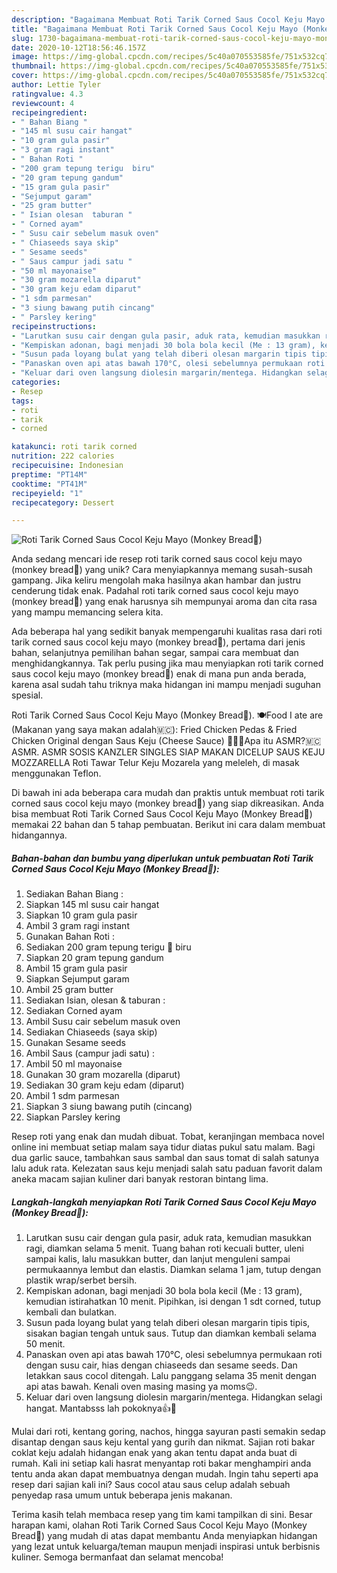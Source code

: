 ```yaml
---
description: "Bagaimana Membuat Roti Tarik Corned Saus Cocol Keju Mayo (Monkey Bread🙈) yang Enak Banget"
title: "Bagaimana Membuat Roti Tarik Corned Saus Cocol Keju Mayo (Monkey Bread🙈) yang Enak Banget"
slug: 1730-bagaimana-membuat-roti-tarik-corned-saus-cocol-keju-mayo-monkey-bread-yang-enak-banget
date: 2020-10-12T18:56:46.157Z
image: https://img-global.cpcdn.com/recipes/5c40a070553585fe/751x532cq70/roti-tarik-corned-saus-cocol-keju-mayo-monkey-bread🙈-foto-resep-utama.jpg
thumbnail: https://img-global.cpcdn.com/recipes/5c40a070553585fe/751x532cq70/roti-tarik-corned-saus-cocol-keju-mayo-monkey-bread🙈-foto-resep-utama.jpg
cover: https://img-global.cpcdn.com/recipes/5c40a070553585fe/751x532cq70/roti-tarik-corned-saus-cocol-keju-mayo-monkey-bread🙈-foto-resep-utama.jpg
author: Lettie Tyler
ratingvalue: 4.3
reviewcount: 4
recipeingredient:
- " Bahan Biang "
- "145 ml susu cair hangat"
- "10 gram gula pasir"
- "3 gram ragi instant"
- " Bahan Roti "
- "200 gram tepung terigu  biru"
- "20 gram tepung gandum"
- "15 gram gula pasir"
- "Sejumput garam"
- "25 gram butter"
- " Isian olesan  taburan "
- " Corned ayam"
- " Susu cair sebelum masuk oven"
- " Chiaseeds saya skip"
- " Sesame seeds"
- " Saus campur jadi satu "
- "50 ml mayonaise"
- "30 gram mozarella diparut"
- "30 gram keju edam diparut"
- "1 sdm parmesan"
- "3 siung bawang putih cincang"
- " Parsley kering"
recipeinstructions:
- "Larutkan susu cair dengan gula pasir, aduk rata, kemudian masukkan ragi, diamkan selama 5 menit. Tuang bahan roti kecuali butter, uleni sampai kalis, lalu masukkan butter, dan lanjut menguleni sampai permukaannya lembut dan elastis. Diamkan selama 1 jam, tutup dengan plastik wrap/serbet bersih."
- "Kempiskan adonan, bagi menjadi 30 bola bola kecil (Me : 13 gram), kemudian istirahatkan 10 menit. Pipihkan, isi dengan 1 sdt corned, tutup kembali dan bulatkan."
- "Susun pada loyang bulat yang telah diberi olesan margarin tipis tipis, sisakan bagian tengah untuk saus. Tutup dan diamkan kembali selama 50 menit."
- "Panaskan oven api atas bawah 170°C, olesi sebelumnya permukaan roti dengan susu cair, hias dengan chiaseeds dan sesame seeds. Dan letakkan saus cocol ditengah. Lalu panggang selama 35 menit dengan api atas bawah. Kenali oven masing masing ya moms😉."
- "Keluar dari oven langsung diolesin margarin/mentega. Hidangkan selagi hangat. Mantabsss lah pokoknya👍🤤"
categories:
- Resep
tags:
- roti
- tarik
- corned

katakunci: roti tarik corned 
nutrition: 222 calories
recipecuisine: Indonesian
preptime: "PT14M"
cooktime: "PT41M"
recipeyield: "1"
recipecategory: Dessert

---
```



![Roti Tarik Corned Saus Cocol Keju Mayo (Monkey Bread🙈)](https://img-global.cpcdn.com/recipes/5c40a070553585fe/751x532cq70/roti-tarik-corned-saus-cocol-keju-mayo-monkey-bread🙈-foto-resep-utama.jpg)

Anda sedang mencari ide resep roti tarik corned saus cocol keju mayo (monkey bread🙈) yang unik? Cara menyiapkannya memang susah-susah gampang. Jika keliru mengolah maka hasilnya akan hambar dan justru cenderung tidak enak. Padahal roti tarik corned saus cocol keju mayo (monkey bread🙈) yang enak harusnya sih mempunyai aroma dan cita rasa yang mampu memancing selera kita.

Ada beberapa hal yang sedikit banyak mempengaruhi kualitas rasa dari roti tarik corned saus cocol keju mayo (monkey bread🙈), pertama dari jenis bahan, selanjutnya pemilihan bahan segar, sampai cara membuat dan menghidangkannya. Tak perlu pusing jika mau menyiapkan roti tarik corned saus cocol keju mayo (monkey bread🙈) enak di mana pun anda berada, karena asal sudah tahu triknya maka hidangan ini mampu menjadi suguhan spesial.

Roti Tarik Corned Saus Cocol Keju Mayo (Monkey Bread🙈). 🍽Food I ate are (Makanan yang saya makan adalah🇲🇨): Fried Chicken Pedas &amp; Fried Chicken Original dengan Saus Keju (Cheese Sauce) 💁🏼‍♀️Apa itu ASMR?🇲🇨 ASMR. ASMR SOSIS KANZLER SINGLES SIAP MAKAN DICELUP SAUS KEJU MOZZARELLA Roti Tawar Telur Keju Mozarela yang meleleh, di masak menggunakan Teflon.


Di bawah ini ada beberapa cara mudah dan praktis untuk membuat roti tarik corned saus cocol keju mayo (monkey bread🙈) yang siap dikreasikan. Anda bisa membuat Roti Tarik Corned Saus Cocol Keju Mayo (Monkey Bread🙈) memakai 22 bahan dan 5 tahap pembuatan. Berikut ini cara dalam membuat hidangannya.

<!--inarticleads1-->

##### Bahan-bahan dan bumbu yang diperlukan untuk pembuatan Roti Tarik Corned Saus Cocol Keju Mayo (Monkey Bread🙈):

1. Sediakan  Bahan Biang :
1. Siapkan 145 ml susu cair hangat
1. Siapkan 10 gram gula pasir
1. Ambil 3 gram ragi instant
1. Gunakan  Bahan Roti :
1. Sediakan 200 gram tepung terigu 🔼 biru
1. Siapkan 20 gram tepung gandum
1. Ambil 15 gram gula pasir
1. Siapkan Sejumput garam
1. Ambil 25 gram butter
1. Sediakan  Isian, olesan &amp; taburan :
1. Sediakan  Corned ayam
1. Ambil  Susu cair sebelum masuk oven
1. Sediakan  Chiaseeds (saya skip)
1. Gunakan  Sesame seeds
1. Ambil  Saus (campur jadi satu) :
1. Ambil 50 ml mayonaise
1. Gunakan 30 gram mozarella (diparut)
1. Sediakan 30 gram keju edam (diparut)
1. Ambil 1 sdm parmesan
1. Siapkan 3 siung bawang putih (cincang)
1. Siapkan  Parsley kering


Resep roti yang enak dan mudah dibuat. Tobat, keranjingan membaca novel online ini membuat setiap malam saya tidur diatas pukul satu malam. Bagi dua garlic sauce, tambahkan saus sambal dan saus tomat di salah satunya lalu aduk rata. Kelezatan saus keju menjadi salah satu paduan favorit dalam aneka macam sajian kuliner dari banyak restoran bintang lima. 

<!--inarticleads2-->

##### Langkah-langkah menyiapkan Roti Tarik Corned Saus Cocol Keju Mayo (Monkey Bread🙈):

1. Larutkan susu cair dengan gula pasir, aduk rata, kemudian masukkan ragi, diamkan selama 5 menit. Tuang bahan roti kecuali butter, uleni sampai kalis, lalu masukkan butter, dan lanjut menguleni sampai permukaannya lembut dan elastis. Diamkan selama 1 jam, tutup dengan plastik wrap/serbet bersih.
1. Kempiskan adonan, bagi menjadi 30 bola bola kecil (Me : 13 gram), kemudian istirahatkan 10 menit. Pipihkan, isi dengan 1 sdt corned, tutup kembali dan bulatkan.
1. Susun pada loyang bulat yang telah diberi olesan margarin tipis tipis, sisakan bagian tengah untuk saus. Tutup dan diamkan kembali selama 50 menit.
1. Panaskan oven api atas bawah 170°C, olesi sebelumnya permukaan roti dengan susu cair, hias dengan chiaseeds dan sesame seeds. Dan letakkan saus cocol ditengah. Lalu panggang selama 35 menit dengan api atas bawah. Kenali oven masing masing ya moms😉.
1. Keluar dari oven langsung diolesin margarin/mentega. Hidangkan selagi hangat. Mantabsss lah pokoknya👍🤤


Mulai dari roti, kentang goring, nachos, hingga sayuran pasti semakin sedap disantap dengan saus keju kental yang gurih dan nikmat. Sajian roti bakar coklat keju adalah hidangan enak yang akan tentu dapat anda buat di rumah. Kali ini setiap kali hasrat menyantap roti bakar menghampiri anda tentu anda akan dapat membuatnya dengan mudah. Ingin tahu seperti apa resep dari sajian kali ini? Saus cocol atau saus celup adalah sebuah penyedap rasa umum untuk beberapa jenis makanan. 

Terima kasih telah membaca resep yang tim kami tampilkan di sini. Besar harapan kami, olahan Roti Tarik Corned Saus Cocol Keju Mayo (Monkey Bread🙈) yang mudah di atas dapat membantu Anda menyiapkan hidangan yang lezat untuk keluarga/teman maupun menjadi inspirasi untuk berbisnis kuliner. Semoga bermanfaat dan selamat mencoba!
